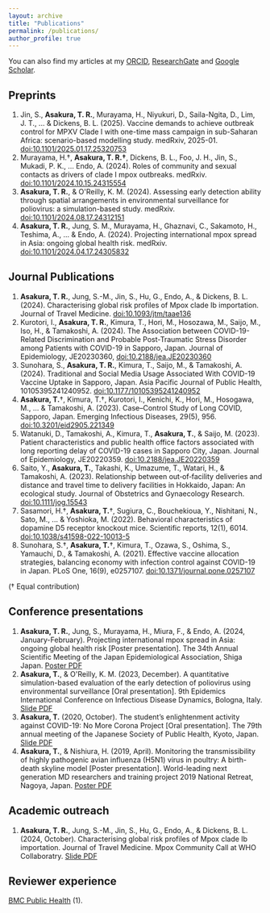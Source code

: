 ```yaml
---
layout: archive
title: "Publications"
permalink: /publications/
author_profile: true
---
```


You can also find my articles at my [ORCID](https://orcid.org/0000-0001-8838-785X), [ResearchGate](https://www.researchgate.net/profile/Toshiaki-Asakura-2) and [Google Scholar](https://scholar.google.com/citations?user=Qn6IIroAAAAJ&hl=ja&oi=ao).

<!--
Citation style is APA, fetched from google scholar
or use doi to APA converter,
https://paperpile.com/t/doi-to-apa-converter/
 -->

## Preprints
1. Jin, S., **Asakura, T. R.**, Murayama, H., Niyukuri, D., Saila-Ngita, D., Lim, J. T., ... & Dickens, B. L. (2025). Vaccine demands to achieve outbreak control for MPXV Clade I with one-time mass campaign in sub-Saharan Africa: scenario-based modelling study. medRxiv, 2025-01. [doi:10.1101/2025.01.17.25320753](https://doi.org/10.1101/2025.01.17.25320753)
1. Murayama, H.†, **Asakura, T. R.†**, Dickens, B. L., Foo, J. H., Jin, S., Mukadi, P. K., … Endo, A. (2024). Roles of community and sexual contacts as drivers of clade I mpox outbreaks. medRxiv. [doi:10.1101/2024.10.15.24315554](https://doi.org/10.1101/2024.10.15.24315554)
1. **Asakura, T. R.**, & O'Reilly, K. M. (2024). Assessing early detection ability through spatial arrangements in environmental surveillance for poliovirus: a simulation-based study. medRxiv. [doi:10.1101/2024.08.17.24312151](https://doi.org/10.1101/2024.08.17.24312151)
1. **Asakura, T. R.**, Jung, S. M., Murayama, H., Ghaznavi, C., Sakamoto, H., Teshima, A., ... & Endo, A. (2024). Projecting international mpox spread in Asia: ongoing global health risk. medRxiv. [doi:10.1101/2024.04.17.24305832](https://doi.org/10.1101/2024.04.17.24305832)

## Journal Publications
1. **Asakura, T. R.**, Jung, S.-M., Jin, S., Hu, G., Endo, A., & Dickens, B. L. (2024). Characterising global risk profiles of Mpox clade Ib importation. Journal of Travel Medicine. [doi:10.1093/jtm/taae136](https://doi.org/10.1093/jtm/taae136)
1. Kurotori, I., **Asakura, T. R.**, Kimura, T., Hori, M., Hosozawa, M., Saijo, M., Iso, H., & Tamakoshi, A. (2024). The Association between COVID-19-Related Discrimination and Probable Post-Traumatic Stress Disorder among Patients with COVID-19 in Sapporo, Japan. Journal of Epidemiology, JE20230360, [doi:10.2188/jea.JE20230360](https://doi.org/10.2188/jea.JE20230360)
1. Sunohara, S., **Asakura, T. R.**, Kimura, T., Saijo, M., & Tamakoshi, A. (2024). Traditional and Social Media Usage Associated With COVID-19 Vaccine Uptake in Sapporo, Japan. Asia Pacific Journal of Public Health, 10105395241240952. [doi:10.1177/10105395241240952](https://doi.org/10.1177/10105395241240952)
1. **Asakura, T.**†, Kimura, T.†, Kurotori, I., Kenichi, K., Hori, M., Hosogawa, M., ... & Tamakoshi, A. (2023). Case–Control Study of Long COVID, Sapporo, Japan. Emerging Infectious Diseases, 29(5), 956. [doi:10.3201/eid2905.221349](https://doi.org/10.3201/eid2905.221349)
1. Watanuki, D., Tamakoshi, A., Kimura, T., **Asakura, T.**, & Saijo, M. (2023). Patient characteristics and public health office factors associated with long reporting delay of COVID-19 cases in Sapporo City, Japan. Journal of Epidemiology, JE20220359. [doi:10.2188/jea.JE20220359](https://doi.org/10.2188/jea.JE20220359)
1. Saito, Y., **Asakura, T.**, Takashi, K., Umazume, T., Watari, H., & Tamakoshi, A. (2023). Relationship between out‐of‐facility deliveries and distance and travel time to delivery facilities in Hokkaido, Japan: An ecological study. Journal of Obstetrics and Gynaecology Research. [doi:10.1111/jog.15543](https://doi.org/10.1111/jog.15543)
1. Sasamori, H.†, **Asakura, T.**†, Sugiura, C., Bouchekioua, Y., Nishitani, N., Sato, M., ... & Yoshioka, M. (2022). Behavioral characteristics of dopamine D5 receptor knockout mice. Scientific reports, 12(1), 6014. [doi:10.1038/s41598-022-10013-5](https://doi.org/10.1038/s41598-022-10013-5)
1. Sunohara, S.†, **Asakura, T.**†, Kimura, T., Ozawa, S., Oshima, S., Yamauchi, D., & Tamakoshi, A. (2021). Effective vaccine allocation strategies, balancing economy with infection control against COVID-19 in Japan. PLoS One, 16(9), e0257107. [doi:10.1371/journal.pone.0257107](https://doi.org/10.1371/journal.pone.0257107)

(† Equal contribution)

## Conference presentations
1. **Asakura, T. R.**, Jung, S., Murayama, H., Miura, F., & Endo, A. (2024, January-February). Projecting international mpox spread in Asia: ongoing global health risk [Poster presentation].
The 34th Annual Scientific Meeting of the Japan Epidemiological Association, Shiga Japan. [Poster PDF](/files/20240118_mpox_JE_joint_symposium.pdf)
1. **Asakura, T.**, & O'Reilly, K. M. (2023, December). A quantitative simulation-based evaluation of the early detection of poliovirus using environmental surveillance [Oral presentation].
9th Epidemics International Conference on Infectious Disease Dynamics, Bologna, Italy. [Slide PDF](/files/20231129_Epidemics_Toshiaki_Asakura.pdf)
1. **Asakura, T.** (2020, October). The student’s enlightenment activity against COVID-19: No More Corona Project [Oral presentation].
The 79th annual meeting of the Japanese Society of Public Health, Kyoto, Japan. [Slide PDF](/files/20201005_79th_annual_meeting_jpn_presentation.pdf)
1. **Asakura, T.**, & Nishiura, H. (2019, April). Monitoring the transmissibility of highly pathogenic avian influenza (H5N1) virus in poultry: A birth-death skyline model [Poster presentation].
World-leading next generation MD researchers and training project 2019 National Retreat, Nagoya, Japan. [Poster PDF](/files/20190525_poster_for_retreat_HN.pdf)


## Academic outreach
1. **Asakura, T. R.**, Jung, S.-M., Jin, S., Hu, G., Endo, A., & Dickens, B. L. (2024, October). Characterising global risk profiles of Mpox clade Ib importation. Journal of Travel Medicine. Mpox Community Call at WHO Collaboratry. [Slide PDF](/files/20241017_WHO_collaboratory.pdf)

<!-- TODO: Add Misc section for the NIID articles.
-->

## Reviewer experience
[BMC Public Health](https://bmcpublichealth.biomedcentral.com/) (1).